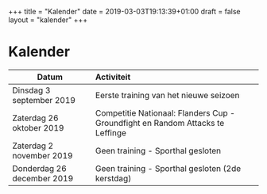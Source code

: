 +++
title = "Kalender"
date = 2019-03-03T19:13:39+01:00
draft = false
layout = "kalender"
+++
# Kalender
| Datum                          | Activiteit                                                                                |
| -------------------------------|:------------------------------------------------------------------------------------------|
| Dinsdag 3  september 2019      | Eerste training van het nieuwe seizoen                                                    | 
| Zaterdag 26  oktober 2019      | Competitie Nationaal: Flanders Cup - Groundfight en Random Attacks te Leffinge            | 
| Zaterdag 2   november 2019     | Geen training - Sporthal gesloten                                                         | 
| Donderdag 26 december 2019     | Geen training - Sporthal gesloten (2de kerstdag)                                          | 
